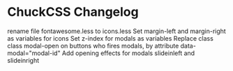 # ChuckCSS Changelog

rename file fontawesome.less to icons.less
Set margin-left and margin-right as variables for icons
Set z-index for modals as variables
Replace class class modal-open on buttons who fires modals, by attribute data-modal="modal-id"
Add opening effects for modals slideinleft and slideinright